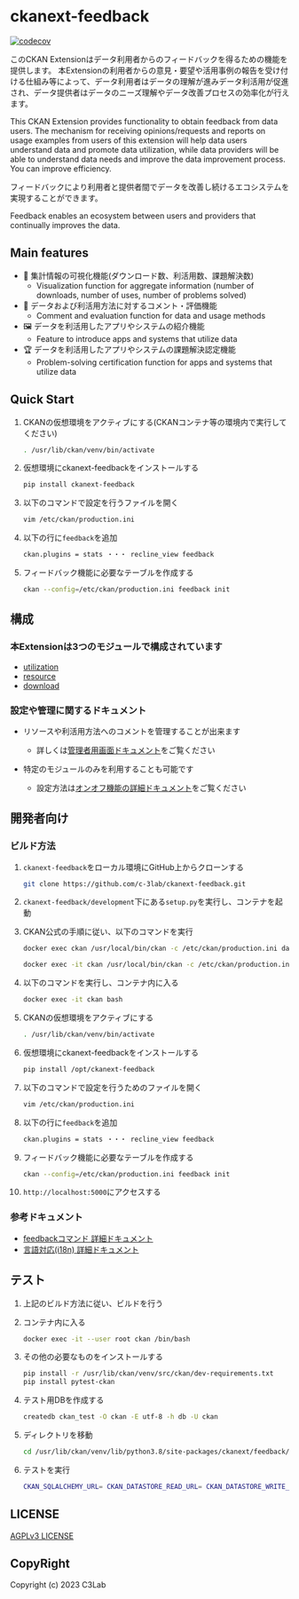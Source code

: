 # ckanext-feedback

[![codecov](https://codecov.io/github/c-3lab/ckanext-feedback/graph/badge.svg?token=8T2RIXPXOM)](https://codecov.io/github/c-3lab/ckanext-feedback)

このCKAN Extensionはデータ利用者からのフィードバックを得るための機能を提供します。
本Extensionの利用者からの意見・要望や活用事例の報告を受け付ける仕組み等によって、データ利用者はデータの理解が進みデータ利活用が促進され、データ提供者はデータのニーズ理解やデータ改善プロセスの効率化が行えます。

This CKAN Extension provides functionality to obtain feedback from data users. The mechanism for receiving opinions/requests and reports on usage examples from users of this extension will help data users understand data and promote data utilization, while data providers will be able to understand data needs and improve the data improvement process. You can improve efficiency.

フィードバックにより利用者と提供者間でデータを改善し続けるエコシステムを実現することができます。

Feedback enables an ecosystem between users and providers that continually improves the data.

## Main features

* 👀 集計情報の可視化機能(ダウンロード数、利活用数、課題解決数)
  * Visualization function for aggregate information (number of downloads, number of uses, number of problems solved)
* 💬 データおよび利活用方法に対するコメント・評価機能
  * Comment and evaluation function for data and usage methods
* 🖼 データを利活用したアプリやシステムの紹介機能
  * Feature to introduce apps and systems that utilize data
* 🏆 データを利活用したアプリやシステムの課題解決認定機能
  * Problem-solving certification function for apps and systems that utilize data

## Quick Start

1. CKANの仮想環境をアクティブにする(CKANコンテナ等の環境内で実行してください)

    ```bash
    . /usr/lib/ckan/venv/bin/activate
    ```

2. 仮想環境にckanext-feedbackをインストールする

    ```bash
    pip install ckanext-feedback
    ```

3. 以下のコマンドで設定を行うファイルを開く

    ```bash
    vim /etc/ckan/production.ini
    ```

4. 以下の行に`feedback`を追加

    ```bash
    ckan.plugins = stats ・・・ recline_view feedback
    ```

5. フィードバック機能に必要なテーブルを作成する

    ```bash
    ckan --config=/etc/ckan/production.ini feedback init
    ```

## 構成

### 本Extensionは3つのモジュールで構成されています

* [utilization](./docs/ja/utilization.md)
* [resource](./docs/ja/resource.md)
* [download](./docs/ja/download.md)

### 設定や管理に関するドキュメント

* リソースや利活用方法へのコメントを管理することが出来ます
  * 詳しくは[管理者用画面ドキュメント](docs/ja/admin.md)をご覧ください

* 特定のモジュールのみを利用することも可能です
  * 設定方法は[オンオフ機能の詳細ドキュメント](./docs/ja/switch_function.md)をご覧ください

## 開発者向け

### ビルド方法

1. `ckanext-feedback`をローカル環境にGitHub上からクローンする

    ```bash
    git clone https://github.com/c-3lab/ckanext-feedback.git
    ```

2. `ckanext-feedback/development`下にある`setup.py`を実行し、コンテナを起動

3. CKAN公式の手順に従い、以下のコマンドを実行

    ```bash
    docker exec ckan /usr/local/bin/ckan -c /etc/ckan/production.ini datastore set-permissions | docker exec -i db psql -U ckan
    ```

    ```bash
    docker exec -it ckan /usr/local/bin/ckan -c /etc/ckan/production.ini sysadmin add admin
    ```

4. 以下のコマンドを実行し、コンテナ内に入る

    ```bash
    docker exec -it ckan bash
    ```

5. CKANの仮想環境をアクティブにする

    ```bash
    . /usr/lib/ckan/venv/bin/activate
    ```

6. 仮想環境にckanext-feedbackをインストールする

    ```bash
    pip install /opt/ckanext-feedback
    ```

7. 以下のコマンドで設定を行うためのファイルを開く

    ```bash
    vim /etc/ckan/production.ini
    ```

8. 以下の行に`feedback`を追加

    ```bash
    ckan.plugins = stats ・・・ recline_view feedback
    ```

9. フィードバック機能に必要なテーブルを作成する

    ```bash
    ckan --config=/etc/ckan/production.ini feedback init
    ```

10. `http://localhost:5000`にアクセスする

### 参考ドキュメント

* [feedbackコマンド 詳細ドキュメント](./docs/ja/feedback_command.md)
* [言語対応(i18n) 詳細ドキュメント](./docs/ja/i18n.md)

## テスト

1. 上記のビルド方法に従い、ビルドを行う

2. コンテナ内に入る

    ```bash
    docker exec -it --user root ckan /bin/bash
    ```

3. その他の必要なものをインストールする

    ```bash
    pip install -r /usr/lib/ckan/venv/src/ckan/dev-requirements.txt
    pip install pytest-ckan
    ```

4. テスト用DBを作成する

    ```bash
    createdb ckan_test -O ckan -E utf-8 -h db -U ckan
    ```

5. ディレクトリを移動

    ```bash
    cd /usr/lib/ckan/venv/lib/python3.8/site-packages/ckanext/feedback/tests
    ```

6. テストを実行

    ```bash
    CKAN_SQLALCHEMY_URL= CKAN_DATASTORE_READ_URL= CKAN_DATASTORE_WRITE_URL= pytest -s --ckan-ini=config/test.ini --cov=ckanext.feedback --cov-branch --disable-warnings ./
    ```

## LICENSE

[AGPLv3 LICENSE](https://github.com/c-3lab/ckanext-feedback/blob/feature/documentation-README/LICENSE)

## CopyRight

Copyright (c) 2023 C3Lab

